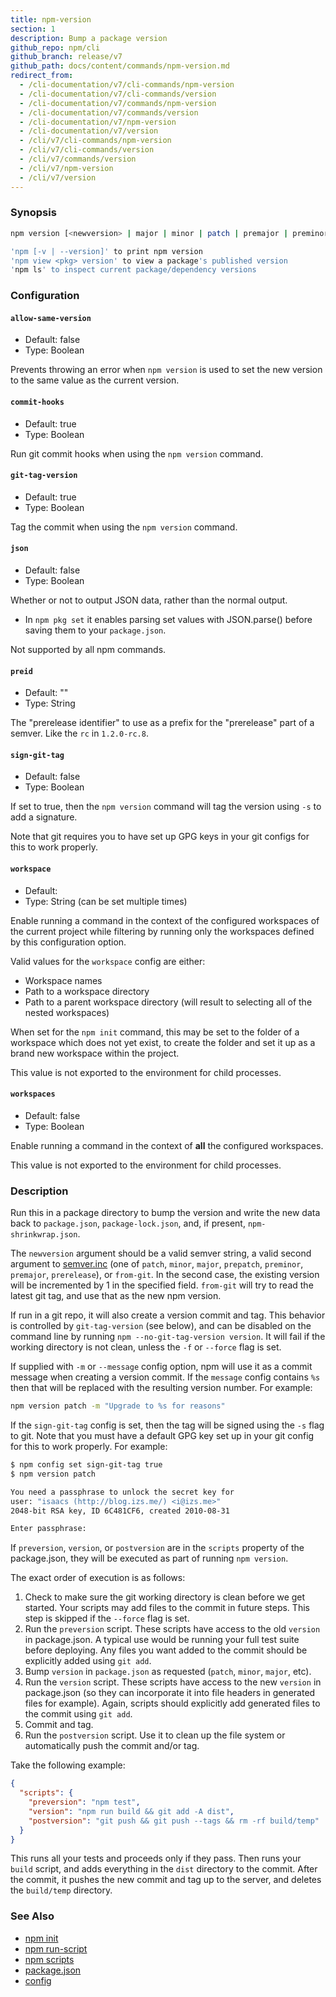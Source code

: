 ```yaml
---
title: npm-version
section: 1
description: Bump a package version
github_repo: npm/cli
github_branch: release/v7
github_path: docs/content/commands/npm-version.md
redirect_from:
  - /cli-documentation/v7/cli-commands/npm-version
  - /cli-documentation/v7/cli-commands/version
  - /cli-documentation/v7/commands/npm-version
  - /cli-documentation/v7/commands/version
  - /cli-documentation/v7/npm-version
  - /cli-documentation/v7/version
  - /cli/v7/cli-commands/npm-version
  - /cli/v7/cli-commands/version
  - /cli/v7/commands/version
  - /cli/v7/npm-version
  - /cli/v7/version
---
```


### Synopsis

```bash
npm version [<newversion> | major | minor | patch | premajor | preminor | prepatch | prerelease [--preid=<prerelease-id>] | from-git]

'npm [-v | --version]' to print npm version
'npm view <pkg> version' to view a package's published version
'npm ls' to inspect current package/dependency versions
```

### Configuration


#### `allow-same-version`

- Default: false
- Type: Boolean

Prevents throwing an error when `npm version` is used to set the new version to the same value as the current version.


#### `commit-hooks`

- Default: true
- Type: Boolean

Run git commit hooks when using the `npm version` command.


#### `git-tag-version`

- Default: true
- Type: Boolean

Tag the commit when using the `npm version` command.


#### `json`

- Default: false
- Type: Boolean

Whether or not to output JSON data, rather than the normal output.

- In `npm pkg set` it enables parsing set values with JSON.parse() before saving them to your `package.json`.

Not supported by all npm commands.


#### `preid`

- Default: ""
- Type: String

The "prerelease identifier" to use as a prefix for the "prerelease" part of a semver. Like the `rc` in `1.2.0-rc.8`.


#### `sign-git-tag`

- Default: false
- Type: Boolean

If set to true, then the `npm version` command will tag the version using `-s` to add a signature.

Note that git requires you to have set up GPG keys in your git configs for this to work properly.


#### `workspace`

- Default:
- Type: String (can be set multiple times)

Enable running a command in the context of the configured workspaces of the current project while filtering by running only the workspaces defined by this configuration option.

Valid values for the `workspace` config are either:

- Workspace names
- Path to a workspace directory
- Path to a parent workspace directory (will result to selecting all of the nested workspaces)

When set for the `npm init` command, this may be set to the folder of a workspace which does not yet exist, to create the folder and set it up as a brand new workspace within the project.

This value is not exported to the environment for child processes.


#### `workspaces`

- Default: false
- Type: Boolean

Enable running a command in the context of **all** the configured workspaces.

This value is not exported to the environment for child processes.



### Description

Run this in a package directory to bump the version and write the new data back to `package.json`, `package-lock.json`, and, if present, `npm-shrinkwrap.json`.

The `newversion` argument should be a valid semver string, a valid second argument to [semver.inc](https://github.com/npm/node-semver#functions) (one of `patch`, `minor`, `major`, `prepatch`, `preminor`, `premajor`, `prerelease`), or `from-git`. In the second case, the existing version will be incremented by 1 in the specified field. `from-git` will try to read the latest git tag, and use that as the new npm version.

If run in a git repo, it will also create a version commit and tag. This behavior is controlled by `git-tag-version` (see below), and can be disabled on the command line by running `npm --no-git-tag-version version`. It will fail if the working directory is not clean, unless the `-f` or `--force` flag is set.

If supplied with `-m` or `--message` config option, npm will use it as a commit message when creating a version commit. If the `message` config contains `%s` then that will be replaced with the resulting version number. For example:

```bash
npm version patch -m "Upgrade to %s for reasons"
```

If the `sign-git-tag` config is set, then the tag will be signed using the `-s` flag to git. Note that you must have a default GPG key set up in your git config for this to work properly. For example:

```bash
$ npm config set sign-git-tag true
$ npm version patch

You need a passphrase to unlock the secret key for
user: "isaacs (http://blog.izs.me/) <i@izs.me>"
2048-bit RSA key, ID 6C481CF6, created 2010-08-31

Enter passphrase:
```

If `preversion`, `version`, or `postversion` are in the `scripts` property of the package.json, they will be executed as part of running `npm version`.

The exact order of execution is as follows:

1. Check to make sure the git working directory is clean before we get started. Your scripts may add files to the commit in future steps. This step is skipped if the `--force` flag is set.
2. Run the `preversion` script. These scripts have access to the old `version` in package.json. A typical use would be running your full test suite before deploying. Any files you want added to the commit should be explicitly added using `git add`.
3. Bump `version` in `package.json` as requested (`patch`, `minor`, `major`, etc).
4. Run the `version` script. These scripts have access to the new `version` in package.json (so they can incorporate it into file headers in generated files for example). Again, scripts should explicitly add generated files to the commit using `git add`.
5. Commit and tag.
6. Run the `postversion` script. Use it to clean up the file system or automatically push the commit and/or tag.

Take the following example:

```json
{
  "scripts": {
    "preversion": "npm test",
    "version": "npm run build && git add -A dist",
    "postversion": "git push && git push --tags && rm -rf build/temp"
  }
}
```

This runs all your tests and proceeds only if they pass. Then runs your `build` script, and adds everything in the `dist` directory to the commit. After the commit, it pushes the new commit and tag up to the server, and deletes the `build/temp` directory.

### See Also

- [npm init](/cli/v7/commands/npm-init)
- [npm run-script](/cli/v7/commands/npm-run-script)
- [npm scripts](/cli/v7/using-npm/scripts)
- [package.json](/cli/v7/configuring-npm/package-json)
- [config](/cli/v7/using-npm/config)
